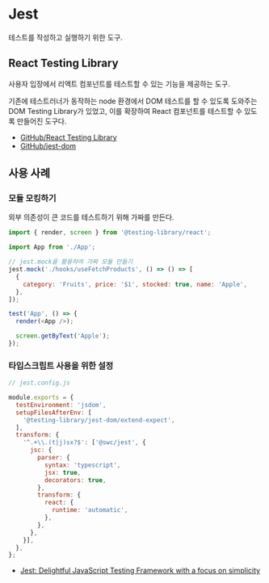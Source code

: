 # Jest

테스트를 작성하고 실행하기 위한 도구.

## React Testing Library

사용자 입장에서 리액트 컴포넌트를 테스트할 수 있는 기능을 제공하는 도구.

기존에 테스트러너가 동작하는 node 환경에서 DOM 테스트를 할 수 있도록 도와주는 DOM Testing Library가 있었고, 이를 확장하여 React 컴포넌트를 테스트할 수 있도록 만들어진 도구다.

- [GitHub/React Testing Library](https://github.com/testing-library/react-testing-library)
- [GitHub/jest-dom](https://github.com/testing-library/jest-dom)

## 사용 사례

### 모듈 모킹하기

외부 의존성이 큰 코드를 테스트하기 위해 가짜를 만든다.

```javascript
import { render, screen } from '@testing-library/react';

import App from './App';

// jest.mock을 활용하여 가짜 모듈 만들기
jest.mock('./hooks/useFetchProducts', () => () => [
  {
    category: 'Fruits', price: '$1', stocked: true, name: 'Apple',
  },
]);

test('App', () => {
  render(<App />);

  screen.getByText('Apple');
});
```

### 타입스크립트 사용을 위한 설정

```javascript
// jest.config.js

module.exports = {
  testEnvironment: 'jsdom',
  setupFilesAfterEnv: [
    '@testing-library/jest-dom/extend-expect',
  ],
  transform: {
    '^.+\\.(t|j)sx?$': ['@swc/jest', {
      jsc: {
        parser: {
          syntax: 'typescript',	
          jsx: true,
          decorators: true,
        },
        transform: {	
          react: {
            runtime: 'automatic',
          },
        },
      },
    }],
  },
};
```

- [Jest: Delightful JavaScript Testing Framework with a focus on simplicity](https://jestjs.io/)